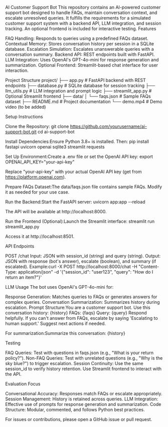 AI Customer Support Bot
This repository contains an AI-powered customer support bot designed to handle FAQs, maintain conversation context, and escalate unresolved queries. It fulfills the requirements for a simulated customer support system with a backend API, LLM integration, and session tracking. An optional frontend is included for interactive testing.
Features

FAQ Handling: Responds to queries using a predefined FAQs dataset.
Contextual Memory: Stores conversation history per session in a SQLite database.
Escalation Simulation: Escalates unanswerable queries with a conversation summary.
Backend API: REST endpoints built with FastAPI.
LLM Integration: Uses OpenAI's GPT-4o-mini for response generation and summarization.
Optional Frontend: Streamlit-based chat interface for user interaction.

Project Structure
project/
├── app.py              # FastAPI backend with REST endpoints
├── database.py         # SQLite database for session tracking
├── llm_utils.py        # LLM integration and prompt logic
├── streamlit_app.py    # Optional Streamlit frontend
├── data/
│   └── faqs.json       # Sample FAQs dataset
├── README.md           # Project documentation
└── demo.mp4            # Demo video (to be added)

Setup Instructions

Clone the Repository:
git clone https://github.com/yourusername/ai-support-bot.git
cd ai-support-bot


Install Dependencies:Ensure Python 3.8+ is installed. Then:
pip install fastapi uvicorn openai sqlite3 streamlit requests


Set Up Environment:Create a .env file or set the OpenAI API key:
export OPENAI_API_KEY="your-api-key"

Replace "your-api-key" with your actual OpenAI API key (get from https://platform.openai.com).

Prepare FAQs Dataset:The data/faqs.json file contains sample FAQs. Modify it as needed for your use case.

Run the Backend:Start the FastAPI server:
uvicorn app:app --reload

The API will be available at http://localhost:8000.

Run the Frontend (Optional):Launch the Streamlit interface:
streamlit run streamlit_app.py

Access it at http://localhost:8501.


API Endpoints

POST /chat
Input: JSON with session_id (string) and query (string).
Output: JSON with response (bot's answer), escalate (boolean), and summary (if escalated).
Example:curl -X POST http://localhost:8000/chat -H "Content-Type: application/json" -d '{"session_id": "user123", "query": "How do I return an item?"}'





LLM Usage
The bot uses OpenAI's GPT-4o-mini for:

Response Generation: Matches queries to FAQs or generates answers for complex queries.
Conversation Summarization: Summarizes history during escalation.
Prompt Structure:You are a customer support bot. Use this conversation history: {history}
FAQs: {faqs}
Query: {query}
Respond helpfully. If you can't answer from FAQs, escalate by saying 'Escalating to human support.'
Suggest next actions if needed.

For summarization:Summarize this conversation: {history}



Testing

FAQ Queries: Test with questions in faqs.json (e.g., "What is your return policy?").
Non-FAQ Queries: Test with unrelated questions (e.g., "Why is the sky blue?") to trigger escalation.
Session Continuity: Use the same session_id to verify history retention.
Use Streamlit frontend to interact with the API.



Evaluation Focus

Conversational Accuracy: Responses match FAQs or escalate appropriately.
Session Management: History is retained across queries.
LLM Integration: Effective use of prompts for response generation and summarization.
Code Structure: Modular, commented, and follows Python best practices.

For issues or contributions, please open a GitHub issue or pull request.
